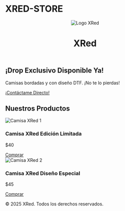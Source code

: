 # XRED-STORE
<!DOCTYPE html>
<html lang="es">
<head>
<meta charset="UTF-8" />
<meta name="viewport" content="width=device-width, initial-scale=1.0" />
<title>XRed Drop - Lanzamiento</title>
<link rel="stylesheet" href="styles.css" />
</head>
<body>
  <header>
    <img src="calavera.png" alt="Logo XRed" class="logo" />
    <h1>XRed</h1>
  </header>

  <section class="hero">
    <h2>¡Drop Exclusivo Disponible Ya!</h2>
    <p>Camisas bordadas y con diseño DTF. ¡No te lo pierdas!</p>
    <a href="https://wa.me/tu-numero" target="_blank" class="whatsapp-button">¡Contáctame Directo!</a>
  </section>

  <section class="productos">
    <h2>Nuestros Productos</h2>
    <div class="producto">
      <img src="camisa1.jpg" alt="Camisa XRed 1" />
      <h3>Camisa XRed Edición Limitada</h3>
      <p>$40</p>
      <a href="https://wa.me/tu-numero" target="_blank" class="whatsapp-button">Comprar</a>
    </div>
    <div class="producto">
      <img src="camisa2.jpg" alt="Camisa XRed 2" />
      <h3>Camisa XRed Diseño Especial</h3>
      <p>$45</p>
      <a href="https://wa.me/tu-numero" target="_blank" class="whatsapp-button">Comprar</a>
    </div>
  </section>

  <footer>
    <p>&copy; 2025 XRed. Todos los derechos reservados.</p>
  </footer>
</body>
</html>